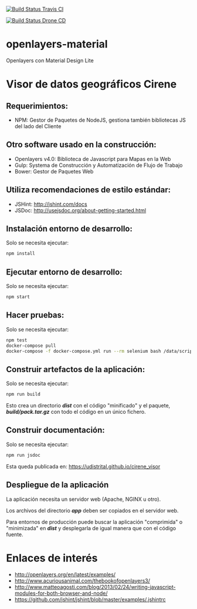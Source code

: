 [![Build Status Travis CI](https://travis-ci.org/udistrital/cirene_visor.svg?branch=master)](https://travis-ci.org/udistrital/cirene_visor)

[![Build Status Drone CD](https://drone.udistritaloas.edu.co/api/badges/cirene/cirene_visor/status.svg)](https://drone.udistritaloas.edu.co/cirene/cirene_visor)

# openlayers-material
Openlayers con Material Design Lite

# Visor de datos geográficos Cirene

## Requerimientos:

- NPM: Gestor de Paquetes de NodeJS, gestiona también bibliotecas JS del lado del Cliente

## Otro software usado en la construcción:

- Openlayers v4.0: Biblioteca de Javascript para Mapas en la Web
- Gulp: Systema de Construcción y Automatización de Flujo de Trabajo
- Bower: Gestor de Paquetes Web

## Utiliza recomendaciones de estilo estándar:

- JSHint: http://jshint.com/docs
- JSDoc: http://usejsdoc.org/about-getting-started.html

## Instalación entorno de desarrollo:

Solo se necesita ejecutar:

```bash
npm install
```

## Ejecutar entorno de desarrollo:

Solo se necesita ejecutar:

```bash
npm start
```

## Hacer pruebas:

Solo se necesita ejecutar:

```bash
npm test
docker-compose pull
docker-compose -f docker-compose.yml run --rm selenium bash /data/scripts/docker_tests.sh
```

## Construir artefactos de la aplicación:

Solo se necesita ejecutar:

```bash
npm run build
```

Esto crea un directorio ***dist*** con el código "minificado" y el paquete,
***build/pack.tar.gz*** con todo el código en un único fichero.

## Construir documentación:

Solo se necesita ejecutar:

```bash
npm run jsdoc
```

Esta queda publicada en: https://udistrital.github.io/cirene_visor

## Despliegue de la aplicación

La aplicación necesita un servidor web (Apache, NGINX u otro).

Los archivos del directorio ***app*** deben ser copiados en el servidor web.

Para entornos de producción puede buscar la aplicación "comprimida" o
"minimizada" en ***dist*** y desplegarla de igual manera que con el código fuente.

# Enlaces de interés
- http://openlayers.org/en/latest/examples/
- http://www.acuriousanimal.com/thebookofopenlayers3/
- http://www.matteoagosti.com/blog/2013/02/24/writing-javascript-modules-for-both-browser-and-node/
- https://github.com/jshint/jshint/blob/master/examples/.jshintrc
